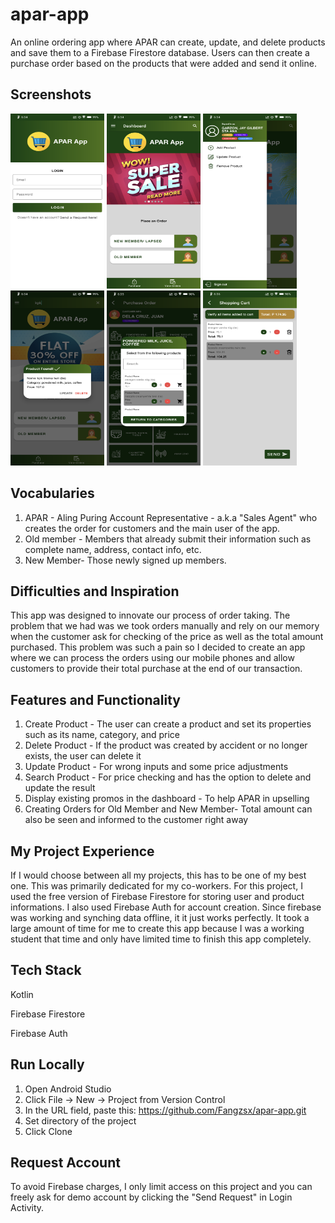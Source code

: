 # apar-app
An online ordering app where APAR can create, update, and delete products and save them to a Firebase Firestore database.
Users can then create a purchase order based on the products that were added and send it online. 

## Screenshots
<img src="https://github.com/Fangzsx/apar-app/blob/master/app/src/main/assets/Screenshot_20220507-183428_APAR.png?raw=true" width="150" height="280"> <img src="https://github.com/Fangzsx/apar-app/blob/master/app/src/main/assets/Screenshot_20220507-183436_APAR.png?raw=true?" width="150" height="280"> <img src="https://github.com/Fangzsx/apar-app/blob/master/app/src/main/assets/Screenshot_20220507-183440_APAR.png?raw=true" width="150" height="280"> <img src="https://github.com/Fangzsx/apar-app/blob/master/app/src/main/assets/Screenshot_20220507-183451_APAR.png?raw=true" width="150" height="280"> <img src="https://github.com/Fangzsx/apar-app/blob/master/app/src/main/assets/Screenshot_20220507-183543_APAR.png?raw=true" width="150" height="280"> <img src="https://github.com/Fangzsx/apar-app/blob/master/app/src/main/assets/Screenshot_20220507-183611_APAR.png?raw=true" width="150" height="280">


## Vocabularies
1. APAR - Aling Puring Account Representative - a.k.a "Sales Agent" who creates the order for customers and the main user of the app.
2. Old member - Members that already submit their information such as complete name, address, contact info, etc.
3. New Member- Those newly signed up members.

## Difficulties and Inspiration
This app was designed to innovate our process of order taking. The problem that we had was we took orders manually and rely on our memory when the customer ask for checking of the price as well as the total amount purchased. This problem was such a pain so I decided to create an app where we can process the orders using our mobile phones and allow customers to provide their total purchase at the end of our transaction.

## Features and Functionality
1. Create Product - The user can create a product and set its properties such as its name, category, and price
2. Delete Product - If the product was created by accident or no longer exists, the user can delete it
3. Update Product - For wrong inputs and some price adjustments
4. Search Product - For price checking and has the option to delete and update the result
5. Display existing promos in the dashboard - To help APAR in upselling
6. Creating Orders for Old Member and New Member- Total amount can also be seen and informed to the customer right away

## My Project Experience
If I would choose between all my projects, this has to be one of my best one. This was primarily dedicated for my co-workers. For this project, I used the free version of Firebase Firestore for storing user and product informations. I also used Firebase Auth for account creation. Since firebase was working and synching data offline, it it just works perfectly. It took a large amount of time for me to create this app because I was a working student that time and only have limited time to finish this app completely.

## Tech Stack
Kotlin

Firebase Firestore

Firebase Auth

## Run Locally
1. Open Android Studio
2. Click File -> New -> Project from Version Control 
3. In the URL field, paste this: https://github.com/Fangzsx/apar-app.git
4. Set directory of the project
5. Click Clone

## Request Account
To avoid Firebase charges, I only limit access on this project and you can freely ask for demo account by clicking the "Send Request" in Login Activity.
